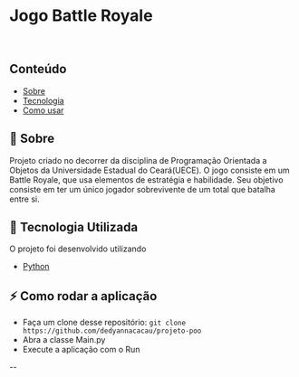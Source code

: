 <p align="center">
  <h1>Jogo Battle Royale</h1>
</p>

<br />

## Conteúdo

- [Sobre](#sobre)
- [Tecnologia](#tecnologia)
- [Como usar](#como-usar)

<a id="sobre"></a>

## :bookmark: Sobre

Projeto criado no decorrer da disciplina de Programação Orientada a Objetos da Universidade Estadual do Ceará(UECE). O jogo consiste em um Battle Royale, que usa elementos de estratégia e habilidade. Seu objetivo consiste em ter um único jogador sobrevivente de um total que batalha entre si.

## :rocket: Tecnologia Utilizada

O projeto foi desenvolvido utilizando

- [Python](https://www.python.org/)

<a id="como-usar"></a>

## :zap: Como rodar a aplicação

- Faça um clone desse repositório: `git clone https://github.com/dedyannacacau/projeto-poo`
- Abra a classe Main.py
- Execute a aplicação com o Run 

--

